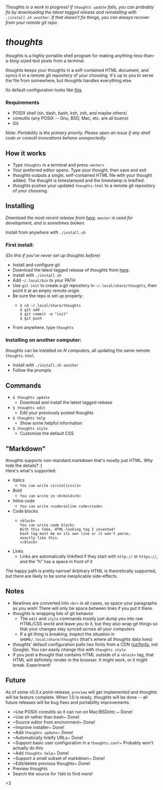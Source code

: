 *Thoughts is a work in progress! If `thoughts update` fails, you can probably fix by downloading the latest tagged release and reinstalling with `./install.sh another`. If that doesn't fix things, you can always recover from your remote git repo.*

# *thoughts*

*thoughts* is a highly portable shell program for making anything-less-than-a-blog-sized text posts from a terminal.

*thoughts* keeps your thoughts in a self-contained HTML document, and syncs it in a remote git repository of your choosing.  It's up to you to serve the file from somewhere, but *thoughts* handles everything else.

Its default configuration looks like [this](https://thoughts.maren.hup.is)

### Requirements

* POSIX shell (sh, dash, bash, ksh, zsh, and maybe others)
* coreutils (any POSIX -- Gnu, BSD, Mac, etc. are all bueno)
* Git

*Note: Portability is the primary priority. Please open an issue if any shell code or coreutil invocations behave unexpectedly.*

## How it works

* Type `thoughts` in a terminal and press `<enter>`
* Your preferred editor opens. Type your thought, then save and exit
* *thoughts* outputs a single, self-contained HTML file with your thought added. The thought is timestamped and the timestamp is linkified.
* *thoughts* pushes your updated `thoughts.html` to a remote git repository of your choosing. 

## Installing

*Download the most recent release from [here](https://github.com/marenbeam/thoughts/releases). `master` is used for development, and is sometimes broken.*

Install from anywhere with `./install.sh`

### First install:

*(Do this if you've never set up thoughts before)*
* Install and configure git
* Download the latest tagged release of *thoughts* from [here](https://github.com/marenbeam/thoughts/releases).
* Install with `./install.sh`
* Add `~/.local/bin` to your PATH
* Use `git init` to create a git repository in `~/.local/share/thoughts`, then point it at an empty remote origin
* Be sure the repo is set up properly:
  * ```
    $ cd ~/.local/share/thoughts
    $ git add .
    $ git commit -m "init"
    $ git push
    ```
* From anywhere, type `thoughts`

### Installing on another computer:

*thoughts* can be installed on *N* computers, all updating the same remote `thoughts.html`.

* Install with `./install.sh another`
* Follow the prompts

## Commands

* `$ thoughts update`
  * Download and install the latest tagged release
* `$ thoughts edit`
  * Edit your previously posted thoughts
* `$ thoughts help`
  * Show some helpful information
* `$ thoughts style`
  * Customize the default CSS

## "Markdown"

*thoughts* supports non-standard markdown that's mostly just HTML. Why hide the details? :)  
Here's what's supported:

* Italics
  * `You can write <i>italics</i>`
* Bold
  * `You can write in <b>bold</b>`
* Inline code
  * `You can write <code>inline code</code>`
* Code blocks
  * ```
    <block>
    You can write code blocks
    With this fake, HTML-looking tag I invented!
    Each tag must me on its own line or it won't parse,
    exactly like this.
    </block>
    ```
* Links
  * Links are automatically linkified if they start with `http://` or `https://`, and the "h" has a space in front of it

The happy path is pretty narrow! Arbitrary HTML is theoretically supported, but there are likely to be some inexplicable side-effects.

## Notes

* Newlines are converted into `<br>` in all cases, so space your paragraphs as you wish! There will only be space between lines if you put it there.
* *thoughts* is wrapping lots of git behavior
  * The `edit` and `style` commands mostly just dump you into raw HTML/CSS world and leave you to it, but they also wrap git things so that your changes stay synced across all your computers
  * If a git thing is breaking, inspect the situation in `$HOME/.local/share/thoughts` (that's where all *thoughts* data lives)
* *thoughts'* default configuration pulls two fonts from a CDN ([xz/fonts](https://fonts.xz.style/), not Google). You can easily change this with `thoughts style`
* If you post a thought that contains HTML outside of a `<block>` tag, that HTML will definitely render in the browser. It might work, or it might break. Experiment!

## Future

As of some v0.3.x point-release, `preview` will get implemented and *thoughts* will be feature complete. When 1.0 is ready, *thoughts* will be done -- all future releases will be bug fixes and portability improvements.

* ~Use POSIX coreutils so it can run on Mac/BSD/etc.~ Done!
* ~Use sh rather than bash~ Done!
* ~Source editor from environment~ Done!
* ~Improve installer~ Done!
* ~Add `thoughts update`~ Done!
* ~Automatically linkify URLs~ Done!
* ~Support basic user configuration in a `thoughts.conf`~ Probably won't actually do this
* ~Add `thoughts help`~ Done!
* ~Support a small subset of markdown~ Done!
* ~Edit/delete previous thoughts~ Done!
* Preview thoughts
* Search the source for `TODO` to find more!

<3

